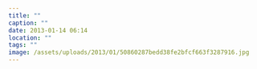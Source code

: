 ```yaml
---
title: ""
caption: ""
date: 2013-01-14 06:14
location: ""
tags: ""
image: /assets/uploads/2013/01/50860287bedd38fe2bfcf663f3287916.jpg
---
```

